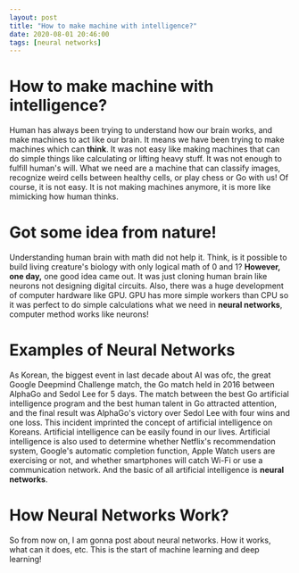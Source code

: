 ```yaml
---
layout: post
title: "How to make machine with intelligence?"
date: 2020-08-01 20:46:00
tags: [neural networks]
---
```




# How to make machine with intelligence?

Human has always been trying to understand how our brain works, and make machines to act like our brain. It means we have been trying to make machines which can **think**.
It was not easy like making machines that can do simple things like calculating or lifting heavy stuff. It was not enough to fulfill human's will. What we need are a machine that can classify images, recognize weird cells between healthy cells, or play chess or Go with us! Of course, it is not easy. It is not making machines anymore, it is more like mimicking how human thinks.



# Got some idea from nature!

Understanding human brain with math did not help it. Think, is it possible to build living creature's biology with only logical math of 0 and 1?
**However, one day,** one good idea came out. It was just cloning human brain like neurons not designing digital circuits. Also, there was a huge development of computer hardware like GPU. GPU has more simple workers than CPU so it was perfect to do simple calculations what we need in **neural networks**, computer method works like neurons!



# Examples of Neural Networks

As Korean, the biggest event in last decade about AI was ofc, the great Google Deepmind Challenge match, the Go match held in 2016 between AlphaGo and Sedol Lee for 5 days. The match between the best Go artificial intelligence program and the best human talent in Go attracted attention, and the final result was AlphaGo's victory over Sedol Lee with four wins and one loss. This incident imprinted the concept of artificial intelligence on Koreans.
Artificial intelligence can be easily found in our lives. Artificial intelligence is also used to determine whether Netflix's recommendation system, Google's automatic completion function, Apple Watch users are exercising or not, and whether smartphones will catch Wi-Fi or use a communication network.
And the basic of all artificial intelligence is **neural networks**.



# How Neural Networks Work?

So from now on, I am gonna post about neural networks. How it works, what can it does, etc. This is the start of machine learning and deep learning!
